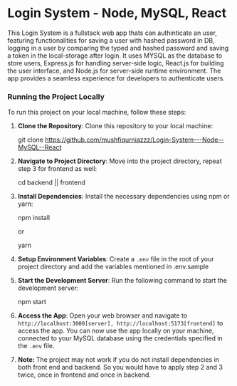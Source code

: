 <h1>Login System - Node, MySQL, React</h1>
<p>This Login System is a fullstack web app thats can authinticate an user, featuring functionalities for saving a user with hashed password in DB, logging in a user by comparing the typed and hashed password and saving a token in the local-storage after login. It uses MYSQL as the database to store users, Express.js for handling server-side logic, React.js for building the user interface, and Node.js for server-side runtime environment. The app provides a seamless experience for developers to authenticate users.</p>
<h3>Running the Project Locally</h3>
  <p>To run this project on your local machine, follow these steps:

1. <b>Clone the Repository</b>: Clone this repository to your local machine:

   git clone https://github.com/mushfiqurniazzz/Login-System---Node--MySQL--React

2. <b>Navigate to Project Directory</b>: Move into the project directory, repeat step 3 for frontend as well:

   cd backend || frontend

3. <b>Install Dependencies</b>: Install the necessary dependencies using npm or yarn:

   npm install

   or

   yarn

4. <b>Setup Environment Variables</b>: Create a `.env` file in the root of your project directory and add the variables mentioned in .env.sample

5. <b>Start the Development Server</b>: Run the following command to start the development server:

   npm start

6. <b>Access the App</b>: Open your web browser and navigate to `http://localhost:3000[server], http://localhost:5173[frontend]` to access the app. You can now use the app locally on your machine, connected to your MySQL database using the credentials specified in the `.env` file.
7. <b>Note: </b>The project may not work if you do not install dependencies in both front end and backend. So you would have to apply step 2 and 3 twice, once in frontend and once in backend.
</p>
